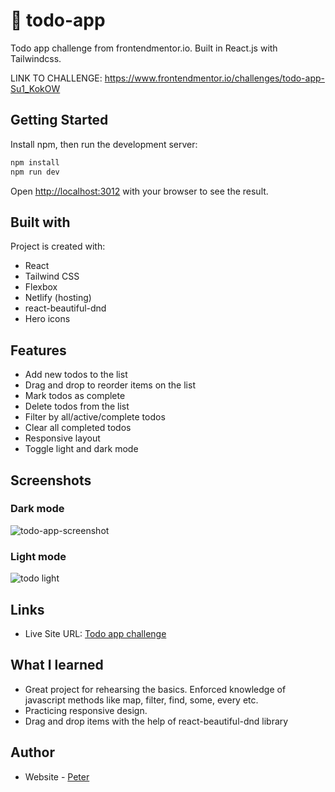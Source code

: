 # 📝 todo-app
Todo app challenge from frontendmentor.io. Built in React.js with Tailwindcss.

LINK TO CHALLENGE: https://www.frontendmentor.io/challenges/todo-app-Su1_KokOW

## Getting Started
Install npm, then run the development server:

```bash
npm install
npm run dev
```
Open [http://localhost:3012](http://localhost:3012) with your browser to see the result.
 
## Built with

Project is created with:

- React
- Tailwind CSS
- Flexbox
- Netlify (hosting)
- react-beautiful-dnd
- Hero icons

## Features

- Add new todos to the list
- Drag and drop to reorder items on the list
- Mark todos as complete
- Delete todos from the list
- Filter by all/active/complete todos
- Clear all completed todos
- Responsive layout
- Toggle light and dark mode

## Screenshots
### Dark mode
![todo-app-screenshot](https://user-images.githubusercontent.com/17027312/149954460-587745a4-517f-4a07-ab86-26ee5bc917b0.png)
### Light mode
![todo light](https://user-images.githubusercontent.com/17027312/150192033-04afee7d-de58-4dc6-bc75-1209a3337b3c.png)


## Links
- Live Site URL: [Todo app challenge](https://todo-app-by-peter.netlify.app/)

## What I learned

- Great project for rehearsing the basics. Enforced knowledge of javascript methods like map, filter, find, some, every etc.
- Practicing responsive design.
- Drag and drop items with the help of react-beautiful-dnd library

## Author

- Website - [Peter](https://peter-portfolio-app.netlify.app/)
